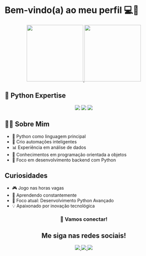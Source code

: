 # Bem-vindo(a) ao meu perfil 💻🐍

<div align="center">
  <a href="https://github.com/wolfdnb">
    <img height="180em" src="https://github-readme-stats.vercel.app/api?username=wolfdnb&show_icons=true&theme=vision-friendly-dark&hide_border=true&bg_color=1a1b27&title_color=4EC9B0&icon_color=4EC9B0&include_all_commits=true&count_private=true"/>
    <img height="180em" src="https://github-readme-streak-stats.herokuapp.com?user=wolfdnb&theme=holi-theme&hide_border=true&background=1A1B27&stroke=4EC9B0&ring=4EC9B0&fire=4EC9B0&currStreakNum=4EC9B0"/>
  </a>
</div>

## 🐍 Python Expertise

<div align="center">
  <img src="https://img.shields.io/badge/Python-3.11%2B-3776AB?logo=python&logoColor=white&style=for-the-badge">
  <img src="https://img.shields.io/badge/Frameworks-Django%20%7C%20Flask-092E20?style=for-the-badge">
  <img src="https://img.shields.io/badge/Tools-Pandas%20%7C%20Pytest%20%7C%20Docker-306998?style=for-the-badge">
</div>

## 👨‍💻 Sobre Mim

- 🐍 Python como linguagem principal
- 🤖 Crio automações inteligentes
- 📊 Experiência em análise de dados
- 🧠 Conhecimentos em programação orientada a objetos
- 🚀 Foco em desenvolvimento backend com Python 

## Curiosidades

- 🎮 Jogo nas horas vagas
- 🌱 Aprendendo constantemente
- 🎯 Foco atual: Desenvolvimento Python Avançado
- 💡 Apaixonado por inovação tecnológica

<div align="center">
  <h3>🚨 Vamos conectar!</h3>
  

## Me siga nas redes sociais!

<div align="center"> 
  <a href="https://instagram.com/wolf_daniboy" target="_blank">
    <img src="https://img.shields.io/badge/-Instagram-%23E4405F?style=for-the-badge&logo=instagram&logoColor=white">
  </a>
  <a href="mailto:wolf21.dan@gmail.com">
    <img src="https://img.shields.io/badge/-Gmail-%23333?style=for-the-badge&logo=gmail&logoColor=white">
  </a>
  <a href="https://www.linkedin.com/in/daniel-nascimento-564154360" target="_blank">
    <img src="https://img.shields.io/badge/-LinkedIn-%230077B5?style=for-the-badge&logo=linkedin&logoColor=white">
  </a>
</div>